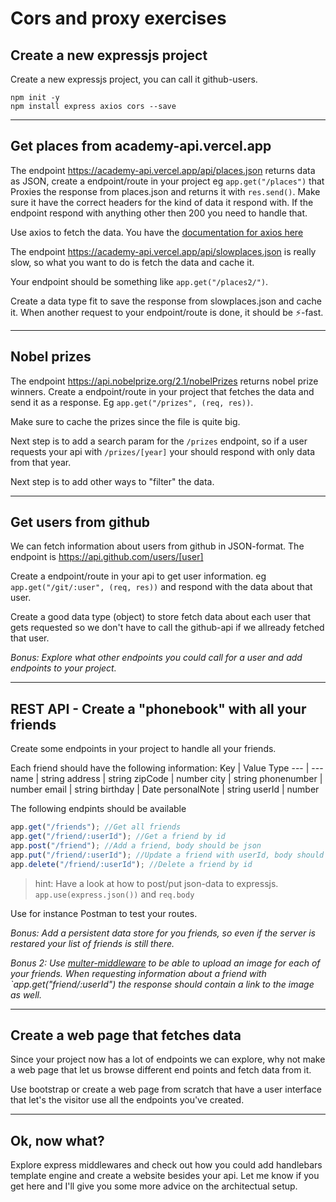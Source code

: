 # Cors and proxy exercises

## Create a new expressjs project

Create a new expressjs project, you can call it github-users.

```console
npm init -y
npm install express axios cors --save
```

---

## Get places from academy-api.vercel.app

The endpoint https://academy-api.vercel.app/api/places.json returns data as JSON, create a endpoint/route in your project eg `app.get("/places")` that Proxies the response from places.json and returns it with `res.send()`. Make sure it have the correct headers for the kind of data it respond with. If the endpoint respond with anything other then 200 you need to handle that.

Use axios to fetch the data. You have the [documentation for axios here](https://github.com/axios/axios)

The endpoint https://academy-api.vercel.app/api/slowplaces.json is really slow, so what you want to do is fetch the data and cache it.

Your endpoint should be something like `app.get("/places2/")`.

Create a data type fit to save the response from slowplaces.json and cache it. When another request to your endpoint/route is done, it should be ⚡-fast.

---

## Nobel prizes

The endpoint https://api.nobelprize.org/2.1/nobelPrizes returns nobel prize winners. Create a endpoint/route in your project that fetches the data and send it as a response. Eg `app.get("/prizes", (req, res))`.

Make sure to cache the prizes since the file is quite big.

Next step is to add a search param for the `/prizes` endpoint, so if a user requests your api with `/prizes/[year]` your should respond with only data from that year.

Next step is to add other ways to "filter" the data.

---

## Get users from github

We can fetch information about users from github in JSON-format. The endpoint is https://api.github.com/users/[user]

Create a endpoint/route in your api to get user information. eg `app.get("/git/:user", (req, res))` and respond with the data about that user.

Create a good data type (object) to store fetch data about each user that gets requested so we don't have to call the github-api if we allready fetched that user.

_Bonus: Explore what other endpoints you could call for a user and add endpoints to your project._

---

## REST API - Create a "phonebook" with all your friends

Create some endpoints in your project to handle all your friends.

Each friend should have the following information:
Key | Value Type
--- | ---
name | string
address | string
zipCode | number
city | string
phonenumber | number
email | string
birthday | Date
personalNote | string
userId | number

The following endpints should be available

```javascript
app.get("/friends"); //Get all friends
app.get("/friend/:userId"); //Get a friend by id
app.post("/friend"); //Add a friend, body should be json
app.put("/friend/:userId"); //Update a friend with userId, body should be json
app.delete("/friend/:userId"); //Delete a friend by id
```

> hint: Have a look at how to post/put json-data to expressjs. `app.use(express.json())` and `req.body`

Use for instance Postman to test your routes.

_Bonus: Add a persistent data store for you friends, so even if the server is restared your list of friends is still there._

_Bonus 2: Use [multer-middleware](http://expressjs.com/en/resources/middleware/multer.html) to be able to upload an image for each of your friends. When requesting information about a friend with `app.get("friend/:userId") the response should contain a link to the image as well._

---

## Create a web page that fetches data

Since your project now has a lot of endpoints we can explore, why not make a web page that let us browse different end points and fetch data from it.

Use bootstrap or create a web page from scratch that have a user interface that let's the visitor use all the endpoints you've created.

---

## Ok, now what?

Explore express middlewares and check out how you could add handlebars template engine and create a website besides your api. Let me know if you get here and I'll give you some more advice on the architectual setup.
